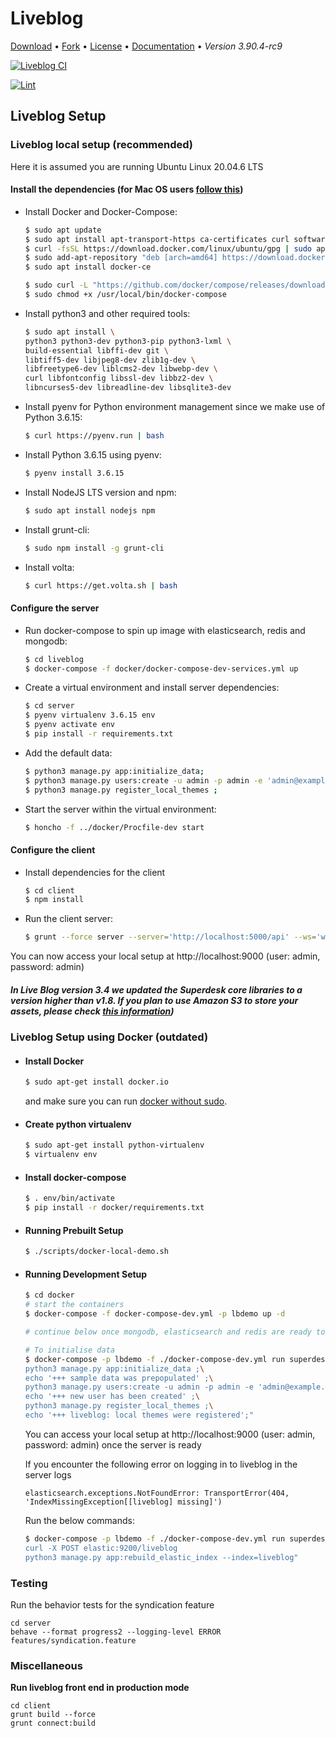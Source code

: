 # Liveblog
[Download](https://github.com/liveblog/liveblog/archive/master.zip) •
[Fork](https://github.com/liveblog/liveblog) •
[License](https://github.com/liveblog/liveblog/blob/master/LICENSE) •
[Documentation](http://sourcefabric.booktype.pro/live-blog-30-for-journalists/what-is-live-blog/) •
*Version 3.90.4-rc9*

[![Liveblog CI](https://github.com/liveblog/liveblog/workflows/Liveblog%20CI/badge.svg)](https://github.com/liveblog/liveblog/actions)

[![Lint](https://github.com/liveblog/liveblog/actions/workflows/lint.yml/badge.svg)](https://github.com/liveblog/liveblog/actions/workflows/lint.yml)

## Liveblog Setup

### Liveblog local setup (recommended)

Here it is assumed you are running Ubuntu Linux 20.04.6 LTS

#### Install the dependencies (for Mac OS users [follow this](https://github.com/liveblog/liveblog/blob/master/README-macos.md))

- Install Docker and Docker-Compose:

    ```sh
    $ sudo apt update
    $ sudo apt install apt-transport-https ca-certificates curl software-properties-common
    $ curl -fsSL https://download.docker.com/linux/ubuntu/gpg | sudo apt-key add -
    $ sudo add-apt-repository "deb [arch=amd64] https://download.docker.com/linux/ubuntu focal stable"
    $ sudo apt install docker-ce
    ```
    ```sh
    $ sudo curl -L "https://github.com/docker/compose/releases/download/1.29.2/docker-compose-$(uname -s)-$(uname -m)" -o /usr/local/bin/docker-compose
    $ sudo chmod +x /usr/local/bin/docker-compose
    ```

- Install python3 and other required tools:

    ```sh
    $ sudo apt install \
    python3 python3-dev python3-pip python3-lxml \
    build-essential libffi-dev git \
    libtiff5-dev libjpeg8-dev zlib1g-dev \
    libfreetype6-dev liblcms2-dev libwebp-dev \
    curl libfontconfig libssl-dev libbz2-dev \
    libncurses5-dev libreadline-dev libsqlite3-dev
    ```

- Install pyenv for Python environment management since we make use of Python 3.6.15:

    ```sh
    $ curl https://pyenv.run | bash
    ```

- Install Python 3.6.15 using pyenv:

    ```sh
    $ pyenv install 3.6.15
    ```

- Install NodeJS LTS version and npm:

    ```sh
    $ sudo apt install nodejs npm
    ```

- Install grunt-cli:

    ```sh
    $ sudo npm install -g grunt-cli
    ```

- Install volta:

    ```sh
    $ curl https://get.volta.sh | bash
    ```

#### Configure the server

- Run docker-compose to spin up image with elasticsearch, redis and mongodb:

    ```sh
    $ cd liveblog
    $ docker-compose -f docker/docker-compose-dev-services.yml up
    ```

- Create a virtual environment and install server dependencies:

    ```sh
    $ cd server
    $ pyenv virtualenv 3.6.15 env
    $ pyenv activate env
    $ pip install -r requirements.txt
    ```

- Add the default data:

    ```sh
    $ python3 manage.py app:initialize_data;
    $ python3 manage.py users:create -u admin -p admin -e 'admin@example.com' --admin ;
    $ python3 manage.py register_local_themes ;
    ```

- Start the server within the virtual environment:

    ```sh
    $ honcho -f ../docker/Procfile-dev start
    ```

#### Configure the client

- Install dependencies for the client

    ```sh
    $ cd client
    $ npm install
    ```

- Run the client server:

    ```sh
    $ grunt --force server --server='http://localhost:5000/api' --ws='ws://localhost:5100'
    ```

You can now access your local setup at http://localhost:9000 (user: admin, password: admin)


##### In Live Blog version 3.4 we updated the Superdesk core libraries to a version higher than v1.8. If you plan to use Amazon S3 to store your assets, please check [this information](AMAZON-S3-PUBLISHED-URL.MD))


### Liveblog Setup using Docker (outdated)

- #### Install Docker

    ```sh
    $ sudo apt-get install docker.io
    ```

    and make sure you can run [docker without sudo](http://askubuntu.com/questions/477551/how-can-i-use-docker-without-sudo).

- #### Create python virtualenv

    ```sh
    $ sudo apt-get install python-virtualenv
    $ virtualenv env
    ```

- #### Install docker-compose

    ```sh
    $ . env/bin/activate
    $ pip install -r docker/requirements.txt
    ```

- #### Running Prebuilt Setup
    ```sh
    $ ./scripts/docker-local-demo.sh
    ```

- #### Running Development Setup
    ```sh
    $ cd docker
    # start the containers
    $ docker-compose -f docker-compose-dev.yml -p lbdemo up -d

    # continue below once mongodb, elasticsearch and redis are ready to accept connections

    # To initialise data
    $ docker-compose -p lbdemo -f ./docker-compose-dev.yml run superdesk ./scripts/fig_wrapper.sh bash -c "\
    python3 manage.py app:initialize_data ;\
    echo '+++ sample data was prepopulated' ;\
    python3 manage.py users:create -u admin -p admin -e 'admin@example.com' --admin ;\
    echo '+++ new user has been created' ;\
    python3 manage.py register_local_themes ;\
    echo '+++ liveblog: local themes were registered';"
    ```
    You can access your local setup at http://localhost:9000 (user: admin, password: admin) once the server is ready

    If you encounter the following error on logging in to liveblog in the server logs
    ```
    elasticsearch.exceptions.NotFoundError: TransportError(404, 'IndexMissingException[[liveblog] missing]')
    ```
    Run the below commands:
    ```sh
    $ docker-compose -p lbdemo -f ./docker-compose-dev.yml run superdesk ./scripts/fig_wrapper.sh bash -c "\
    curl -X POST elastic:9200/liveblog
    python3 manage.py app:rebuild_elastic_index --index=liveblog"
    ```

### Testing

Run the behavior tests for the syndication feature

```
cd server
behave --format progress2 --logging-level ERROR features/syndication.feature
```

### Miscellaneous

**Run liveblog front end in production mode**

```shell
cd client
grunt build --force
grunt connect:build
```

